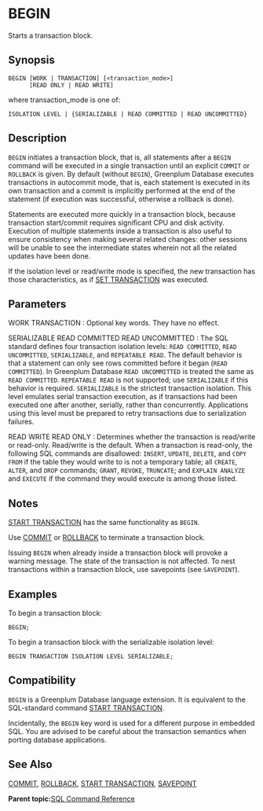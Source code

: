 # BEGIN 

Starts a transaction block.

## Synopsis 

``` {#sql_command_synopsis}
BEGIN [WORK | TRANSACTION] [<transaction_mode>]
      [READ ONLY | READ WRITE]
```

where transaction\_mode is one of:

```
ISOLATION LEVEL | {SERIALIZABLE | READ COMMITTED | READ UNCOMMITTED}
```

## Description 

`BEGIN` initiates a transaction block, that is, all statements after a `BEGIN` command will be executed in a single transaction until an explicit `COMMIT` or `ROLLBACK` is given. By default \(without `BEGIN`\), Greenplum Database executes transactions in autocommit mode, that is, each statement is executed in its own transaction and a commit is implicitly performed at the end of the statement \(if execution was successful, otherwise a rollback is done\).

Statements are executed more quickly in a transaction block, because transaction start/commit requires significant CPU and disk activity. Execution of multiple statements inside a transaction is also useful to ensure consistency when making several related changes: other sessions will be unable to see the intermediate states wherein not all the related updates have been done.

If the isolation level or read/write mode is specified, the new transaction has those characteristics, as if [SET TRANSACTION](SET_TRANSACTION.html) was executed.

## Parameters 

WORK
TRANSACTION
:   Optional key words. They have no effect.

SERIALIZABLE
READ COMMITTED
READ UNCOMMITTED
:   The SQL standard defines four transaction isolation levels: `READ COMMITTED`, `READ UNCOMMITTED`, `SERIALIZABLE`, and `REPEATABLE READ`. The default behavior is that a statement can only see rows committed before it began \(`READ COMMITTED`\). In Greenplum Database `READ UNCOMMITTED` is treated the same as `READ COMMITTED`. `REPEATABLE READ` is not supported; use `SERIALIZABLE` if this behavior is required. `SERIALIZABLE` is the strictest transaction isolation. This level emulates serial transaction execution, as if transactions had been executed one after another, serially, rather than concurrently. Applications using this level must be prepared to retry transactions due to serialization failures.

READ WRITE
READ ONLY
:   Determines whether the transaction is read/write or read-only. Read/write is the default. When a transaction is read-only, the following SQL commands are disallowed: `INSERT`, `UPDATE`, `DELETE`, and `COPY FROM` if the table they would write to is not a temporary table; all `CREATE`, `ALTER`, and `DROP` commands; `GRANT`, `REVOKE`, `TRUNCATE`; and `EXPLAIN ANALYZE` and `EXECUTE` if the command they would execute is among those listed.

## Notes 

[START TRANSACTION](START_TRANSACTION.html) has the same functionality as `BEGIN`.

Use [COMMIT](COMMIT.html) or [ROLLBACK](ROLLBACK.html) to terminate a transaction block.

Issuing `BEGIN` when already inside a transaction block will provoke a warning message. The state of the transaction is not affected. To nest transactions within a transaction block, use savepoints \(see `SAVEPOINT`\).

## Examples 

To begin a transaction block:

```
BEGIN;
```

To begin a transaction block with the serializable isolation level:

```
BEGIN TRANSACTION ISOLATION LEVEL SERIALIZABLE;
```

## Compatibility 

`BEGIN` is a Greenplum Database language extension. It is equivalent to the SQL-standard command [START TRANSACTION](START_TRANSACTION.html).

Incidentally, the `BEGIN` key word is used for a different purpose in embedded SQL. You are advised to be careful about the transaction semantics when porting database applications.

## See Also 

[COMMIT](COMMIT.html), [ROLLBACK](ROLLBACK.html), [START TRANSACTION](START_TRANSACTION.html), [SAVEPOINT](SAVEPOINT.html)

**Parent topic:**[SQL Command Reference](../sql_commands/sql_ref.html)

